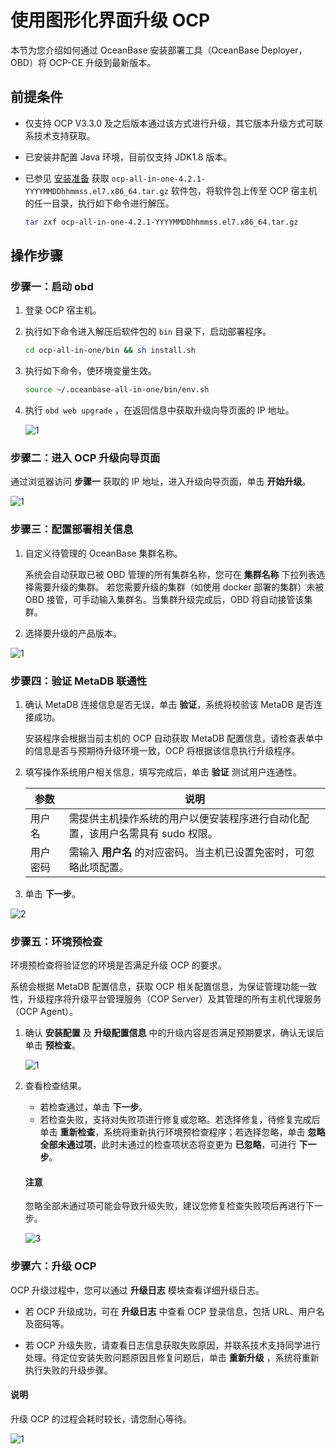 # 使用图形化界面升级 OCP

本节为您介绍如何通过 OceanBase 安装部署工具（OceanBase Deployer，OBD）将 OCP-CE 升级到最新版本。

## 前提条件

* 仅支持 OCP V3.3.0 及之后版本通过该方式进行升级，其它版本升级方式可联系技术支持获取。
* 已安装并配置 Java 环境，目前仅支持 JDK1.8 版本。
* 已参见 [安装准备](../../300.deployment-guide/200.deploying-community-ocp/400.installation-preparation.md) 获取 `ocp-all-in-one-4.2.1-YYYYMMDDhhmmss.el7.x86_64.tar.gz` 软件包，将软件包上传至 OCP 宿主机的任一目录，执行如下命令进行解压。

   ```bash
   tar zxf ocp-all-in-one-4.2.1-YYYYMMDDhhmmss.el7.x86_64.tar.gz
   ```

## 操作步骤

### 步骤一：启动 obd

1. 登录 OCP 宿主机。

2. 执行如下命令进入解压后软件包的 `bin` 目录下，启动部署程序。

    ```bash
    cd ocp-all-in-one/bin && sh install.sh
    ```

3. 执行如下命令，使环境变量生效。

    ```bash
    source ~/.oceanbase-all-in-one/bin/env.sh
    ```

4. 执行 `obd web upgrade` ，在返回信息中获取升级向导页面的 IP 地址。

   ![1](https://obbusiness-private.oss-cn-shanghai.aliyuncs.com/doc/img/ocp/421-ce/upgrade.png)

### 步骤二：进入 OCP 升级向导页面

通过浏览器访问 **步骤一** 获取的 IP 地址，进入升级向导页面，单击 **开始升级**。

![1](https://obbusiness-private.oss-cn-shanghai.aliyuncs.com/doc/img/ocp/421-ce/%E5%8D%87%E7%BA%A7%E5%90%91%E5%AF%BC.png)

### 步骤三：配置部署相关信息

1. 自定义待管理的 OceanBase 集群名称。

   系统会自动获取已被 OBD 管理的所有集群名称，您可在 **集群名称** 下拉列表选择需要升级的集群。
   若您需要升级的集群（如使用 docker 部署的集群）未被 OBD 接管，可手动输入集群名。当集群升级完成后，OBD 将自动接管该集群。

2. 选择要升级的产品版本。

![1](https://obbusiness-private.oss-cn-shanghai.aliyuncs.com/doc/img/ocp/421-ce/%E5%8D%87%E7%BA%A7%E9%85%8D%E7%BD%AE.png)

### 步骤四：验证 MetaDB 联通性

1. 确认 MetaDB 连接信息是否无误，单击 **验证**，系统将校验该 MetaDB 是否连接成功。

   安装程序会根据当前主机的 OCP 自动获取 MetaDB 配置信息，请检查表单中的信息是否与预期待升级环境一致，OCP 将根据该信息执行升级程序。

2. 填写操作系统用户相关信息，填写完成后，单击 **验证** 测试用户连通性。

   |  参数   |   说明   |
   |---------|----------|
   |  用户名   | 需提供主机操作系统的用户以便安装程序进行自动化配置，该用户名需具有 sudo 权限。    |
   |  用户密码 | 需输入 **用户名** 的对应密码。当主机已设置免密时，可忽略此项配置。     |

3. 单击 **下一步**。

![2](https://obbusiness-private.oss-cn-shanghai.aliyuncs.com/doc/img/ocp/421-ce/%E8%BF%9E%E6%8E%A5%E4%BF%A1%E6%81%AF.png)

### 步骤五：环境预检查

环境预检查将验证您的环境是否满足升级 OCP 的要求。

系统会根据 MetaDB 配置信息，获取 OCP 相关配置信息，为保证管理功能一致性，升级程序将升级平台管理服务（COP Server）及其管理的所有主机代理服务（OCP Agent）。

1. 确认 **安装配置** 及 **升级配置信息** 中的升级内容是否满足预期要求，确认无误后单击 **预检查**。

   ![1](https://obbusiness-private.oss-cn-shanghai.aliyuncs.com/doc/img/ocp/421-ce/%E5%8D%87%E7%BA%A7%E9%85%8D%E7%BD%AE%E4%BF%A1%E6%81%AF.png)

2. 查看检查结果。

   * 若检查通过，单击 **下一步**。
   * 若检查失败，支持对失败项进行修复或忽略。若选择修复，待修复完成后单击 **重新检查**，系统将重新执行环境预检查程序；若选择忽略，单击 **忽略全部未通过项**，此时未通过的检查项状态将变更为 **已忽略**，可进行 **下一步**。

   <main id="notice" type='notice'>
   <h4>注意</h4>
   <p>忽略全部未通过项可能会导致升级失败，建议您修复检查失败项后再进行下一步。</p>
   </main>

   ![3](https://obbusiness-private.oss-cn-shanghai.aliyuncs.com/doc/img/ocp/421-ce/%E5%8D%87%E7%BA%A7%E9%A2%84%E6%A3%80%E6%9F%A5.png)

### 步骤六：升级 OCP

OCP 升级过程中，您可以通过 **升级日志** 模块查看详细升级日志。

* 若 OCP 升级成功，可在 **升级日志** 中查看 OCP 登录信息，包括 URL、用户名及密码等。

* 若 OCP 升级失败，请查看日志信息获取失败原因，并联系技术支持同学进行处理。待定位安装失败问题原因且修复问题后，单击 **重新升级** ，系统将重新执行失败的升级步骤。

<main id="notice" type='explain'>
<h4>说明</h4>
<p>升级 OCP 的过程会耗时较长，请您耐心等待。</p>
</main>

![1](https://obbusiness-private.oss-cn-shanghai.aliyuncs.com/doc/img/ocp/421-ce/ocp%E5%8D%87%E7%BA%A7%E6%88%90%E5%8A%9F.png)
